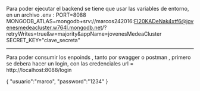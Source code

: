 Para poder ejecutar el backend se tiene que usar las variables de entorno, en un archivo .env :
PORT=8088
MONGODB_ATLAS=mongodb+srv://marcos242016:FI20KADeNak4xtf6@jovenesmedeacluster.w764l.mongodb.net/?retryWrites=true&w=majority&appName=jovenesMedeaCluster
SECRET_KEY="clave_secreta"

-----------------------------------------------------------------------------------------------------------------------
Para poder consumir los enpoinds , tanto por swagger o postman , primero se debera hacer un login, con las credenciales 
url = http://localhost:8088/login

{
    "usuario":"marco",
    "password":"1234"
}

